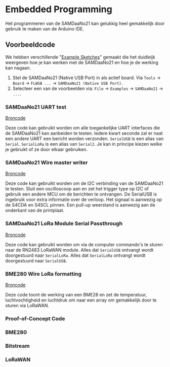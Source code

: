 # Embedded Programming

Het programmeren van de SAMDaaNo21 kan gelukkig heel gemakkelijk door gebruik te maken van de Arduino IDE.

## Voorbeeldcode

We hebben verschillende "[Example Sketches](https://github.com/DaanDekoningKrekels/ArduinoCore-samd/tree/master/libraries/SAMDaaNo21/examples)" gemaakt die het duidleijk weergeven hoe je kan werken met de SAMDaaNo21 en hoe je de werking kan nagaan.

1. Stel de SAMDaaNo21 (Native USB Port) in als actief board. Via `Tools` -> `Board` -> `FLWSB ...` -> `SAMDaaNo21 (Native USB Port)`. 
2. Selecteer een van de voorbeelden via: `File` -> `Examples` -> `SAMDaaNo21` -> `...`.


### SAMDaaNo21 UART test

[Broncode](https://github.com/DaanDekoningKrekels/ArduinoCore-samd/blob/master/libraries/SAMDaaNo21/examples/SAMDaaNo21-UART-test/SAMDaaNo21-UART-test.ino)

Deze code kan gebruikt worden om alle toegankelijke UART interfaces die de SAMDaaNo21 kan aanbeiden te testen.
Iedere kwart seconde zal er naat een andere UART een bericht worden verzonden.
`SerialUSB` is een alias van `Serial`.
`SerialLoRa` is een alias van `Serial2`.
Je kan in principe kiezen welke je gebruikt of ze door elkaar gebruiken.


### SAMDaaNo21 Wire master writer

[Broncode](https://github.com/DaanDekoningKrekels/ArduinoCore-samd/blob/master/libraries/SAMDaaNo21/examples/SAMDaaNo21-master_writer/SAMDaaNo21-master_writer.ino)

Deze code kan gebruikt worden om de I2C verbinding van de SAMDaaNo21 te testen.
Sluit een oscilloscoop aan en zet het trigger type op I2C of gebruik een andere MCU om de berichten te ontvangen. 
De SerialUSB is ingebruik voor extra informatie over de verloop.
Het signaal is aanwezig op de S4CDA en S4SCL pinnen. 
Een pull-up weerstand is aanwezig aan de onderkant van de printplaat.

### SAMDaaNo21 LoRa Module Serial Passthrough

[Broncode](https://github.com/DaanDekoningKrekels/ArduinoCore-samd/tree/master/libraries/SAMDaaNo21/examples/SAMDaaNo21-LoRa-Module-Serial-passthrough)

Deze code kan gebruikt worden om via de computer commando's te sturen naar de RN2483 LoRaWAN module.
Alles dat `SerialUSB` ontvangt wordt doorgestuurd naar `SerialLoRa`.
Alles dat `SerialLoRa` ontvangt wordt doorgestuurd naar `SerialUSB`.

### BME280 Wire LoRa formatting

[Broncode](https://github.com/DaanDekoningKrekels/ArduinoCore-samd/blob/master/libraries/SAMDaaNo21/examples/BME280-Wire-LoRa-formatting/BME280-Wire-LoRa-formatting.ino)

Deze code toont de werking van een BME28 en zet de temperatuur, luchtvochtigheid en luchtdruk om naar een array om gemakkelijk door te sturen via LoRaWAN. 


### Proof-of-Concept Code

### BME280

### Bitstream

### LoRaWAN
